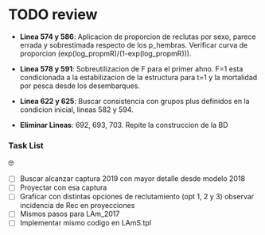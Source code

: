 # TODO review

- __Linea 574 y 586__: Aplicacion de proporcion de reclutas por sexo, parece errada y sobrestimada respecto de los p_hembras. Verificar curva de proporcion (exp(log_propmR)/(1-exp(log_propmR))).

- __Linea 578 y 591__: Sobreutilizacion de F para el primer ahno. F=1 esta condicionada a la estabilizacion de la estructura para t=1 y la mortalidad por pesca desde los desembarques.

- __Linea 622 y 625__: Buscar consistencia con grupos plus definidos en la condicion inicial, lineas 582 y 594.

- __Eliminar Lineas__: 692, 693, 703. Repite la construccion de la BD


### Task List

:nerd_face:

- [ ] Buscar alcanzar captura 2019 con mayor detalle desde modelo 2018
- [ ] Proyectar con esa captura
- [ ] Graficar con distintas opciones de reclutamiento (opt 1, 2 y 3) observar incidencia de Rec en proyecciones
- [ ] Mismos pasos para LAm_2017
- [ ] Implementar mismo codigo en LAmS.tpl 